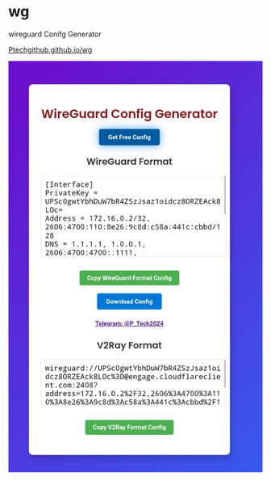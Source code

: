 # wg
wireguard Conifg Generator

[Ptechgithub.github.io/wg](https://Ptechgithub.github.io/wg)

![32](https://raw.githubusercontent.com/Ptechgithub/configs/refs/heads/main/media/32.jpg)
